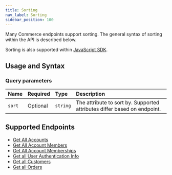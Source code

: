 ```yaml
---
title: Sorting
nav_label: Sorting
sidebar_position: 100
---
```


Many Commerce endpoints support sorting.  The general syntax of sorting within the API is described below.

Sorting is also supported within [JavaScript SDK](/docs/developer-tools#software-development-kits).

## Usage and Syntax

### Query parameters

| Name           | Required | Type     | Description                                                              |
|:---------------|:---------|:---------|:-------------------------------------------------------------------------|
| `sort`         | Optional | `string` | The attribute to sort by. Supported attributes differ based on endpoint. |


## Supported Endpoints

* [Get All Accounts](/docs/commerce-cloud/accounts/using-account-management-api/get-all-accounts)
* [Get All Account Members](/docs/commerce-cloud/accounts/using-account-members-api/get-all-account-members)
* [Get All Account Memberships](/docs/commerce-cloud/accounts/using-account-membership-api/get-all-account-memberships)
* [Get all User Authentication Info](/guides/Getting%20Started/authenticationation/single-sign-on/user-authentication-info-api/get-all-user-authentication-info.md)
* [Get all Customers](/docs/customer-management/customer-managment-api/get-all-customers)
* [Get all Orders](/docs/commerce-cloud/orders/orders-api/get-all-orders)
